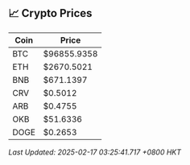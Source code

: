 ## 📈 Crypto Prices

| Coin | Price |
| ---- | ----- |
| BTC | $96855.9358 |
| ETH | $2670.5021 |
| BNB | $671.1397 |
| CRV | $0.5012 |
| ARB | $0.4755 |
| OKB | $51.6336 |
| DOGE | $0.2653 |

_Last Updated: 2025-02-17 03:25:41.717 +0800 HKT_